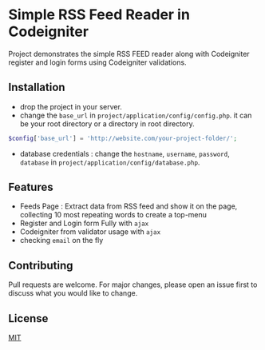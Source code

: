 # Simple RSS Feed Reader in Codeigniter

Project demonstrates the simple RSS FEED reader along with Codeigniter register and login forms using Codeigniter validations. 
## Installation

- drop the project in your server.
- change the `base_url` in `project/application/config/config.php`. it can be your root directory or a directory in root directory. 

```php
$config['base_url'] = 'http://website.com/your-project-folder/';
```
- database credentials : change the `hostname`, `username`, `password`, `database` in `project/application/config/database.php`. 


## Features

- Feeds Page : Extract data from RSS feed and show it on the page, collecting 10 most repeating words to create a top-menu 
- Register and Login form Fully with `ajax`
- Codeigniter from validator usage with `ajax`
- checking `email` on the fly

## Contributing
Pull requests are welcome. For major changes, please open an issue first to discuss what you would like to change.


## License
[MIT](https://choosealicense.com/licenses/mit/)